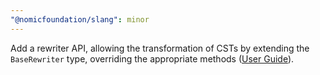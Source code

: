 ```yaml
---
"@nomicfoundation/slang": minor
---
```


Add a rewriter API, allowing the transformation of CSTs by extending the `BaseRewriter` type, overriding the appropriate methods ([User Guide](https://nomicfoundation.github.io/slang/1.3.0/user-guide/08-examples/06-inject-logging/)).
